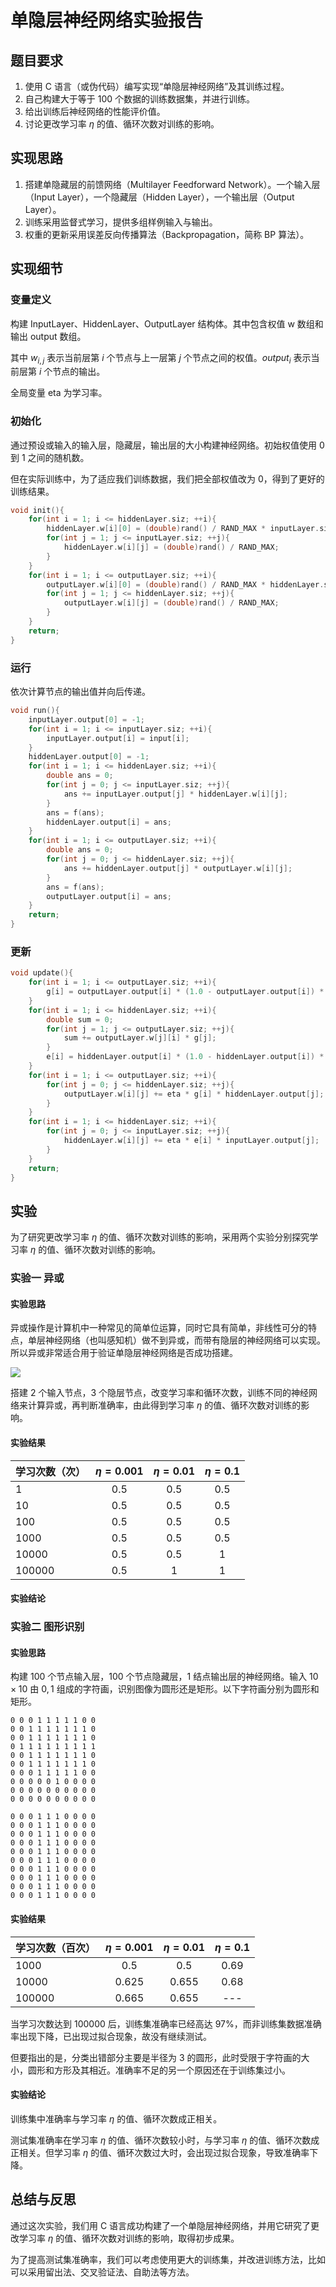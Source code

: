 # 单隐层神经网络实验报告

## 题目要求

1. 使用 C 语言（或伪代码）编写实现“单隐层神经网络”及其训练过程。
2. 自己构建大于等于 $100$ 个数据的训练数据集，并进行训练。
3. 给出训练后神经网络的性能评价值。
4. 讨论更改学习率 $\eta$ 的值、循环次数对训练的影响。

## 实现思路

1. 搭建单隐藏层的前馈网络（Multilayer Feedforward Network）。一个输入层（Input Layer），一个隐藏层（Hidden Layer），一个输出层（Output Layer）。
2. 训练采用监督式学习，提供多组样例输入与输出。
3. 权重的更新采用误差反向传播算法（Backpropagation，简称 BP 算法）。

## 实现细节

### 变量定义

构建 InputLayer、HiddenLayer、OutputLayer 结构体。其中包含权值 w 数组和输出 output 数组。

其中 $w_{i,j}$ 表示当前层第 $i$ 个节点与上一层第 $j$ 个节点之间的权值。$output_i$ 表示当前层第 $i$ 个节点的输出。

全局变量 eta 为学习率。

### 初始化

通过预设或输入的输入层，隐藏层，输出层的大小构建神经网络。初始权值使用 $0$ 到 $1$ 之间的随机数。

但在实际训练中，为了适应我们训练数据，我们把全部权值改为 $0$，得到了更好的训练结果。

```cpp
void init(){
    for(int i = 1; i <= hiddenLayer.siz; ++i){
        hiddenLayer.w[i][0] = (double)rand() / RAND_MAX * inputLayer.siz;
        for(int j = 1; j <= inputLayer.siz; ++j){
            hiddenLayer.w[i][j] = (double)rand() / RAND_MAX;
        }
    }
    for(int i = 1; i <= outputLayer.siz; ++i){
    	outputLayer.w[i][0] = (double)rand() / RAND_MAX * hiddenLayer.siz;
        for(int j = 1; j <= hiddenLayer.siz; ++j){
            outputLayer.w[i][j] = (double)rand() / RAND_MAX;
        }
    }
    return;
}
```

### 运行

依次计算节点的输出值并向后传递。

```cpp
void run(){
    inputLayer.output[0] = -1;
    for(int i = 1; i <= inputLayer.siz; ++i){
        inputLayer.output[i] = input[i];
    }
    hiddenLayer.output[0] = -1;
    for(int i = 1; i <= hiddenLayer.siz; ++i){
        double ans = 0;
        for(int j = 0; j <= inputLayer.siz; ++j){
            ans += inputLayer.output[j] * hiddenLayer.w[i][j];
        }
        ans = f(ans);
        hiddenLayer.output[i] = ans;
    }
    for(int i = 1; i <= outputLayer.siz; ++i){
        double ans = 0;
        for(int j = 0; j <= hiddenLayer.siz; ++j){
            ans += hiddenLayer.output[j] * outputLayer.w[i][j];
        }
        ans = f(ans);
        outputLayer.output[i] = ans;
    }
    return;
}
```

### 更新

```cpp
void update(){
    for(int i = 1; i <= outputLayer.siz; ++i){
        g[i] = outputLayer.output[i] * (1.0 - outputLayer.output[i]) * (output[i] - outputLayer.output[i]);
    }
    for(int i = 1; i <= hiddenLayer.siz; ++i){
        double sum = 0;
        for(int j = 1; j <= outputLayer.siz; ++j){
            sum += outputLayer.w[j][i] * g[j];
        }
        e[i] = hiddenLayer.output[i] * (1.0 - hiddenLayer.output[i]) * sum;
    }
    for(int i = 1; i <= outputLayer.siz; ++i){
        for(int j = 0; j <= hiddenLayer.siz; ++j){
            outputLayer.w[i][j] += eta * g[i] * hiddenLayer.output[j];
        }
    }
    for(int i = 1; i <= hiddenLayer.siz; ++i){
        for(int j = 0; j <= inputLayer.siz; ++j){
            hiddenLayer.w[i][j] += eta * e[i] * inputLayer.output[j];
        }
    }
    return;
}
```

## 实验

为了研究更改学习率 $\eta$ 的值、循环次数对训练的影响，采用两个实验分别探究学习率 $\eta$ 的值、循环次数对训练的影响。

### 实验一 异或

#### 实验思路

异或操作是计算机中一种常见的简单位运算，同时它具有简单，非线性可分的特点，单层神经网络（也叫感知机）做不到异或，而带有隐层的神经网络可以实现。所以异或非常适合用于验证单隐层神经网络是否成功搭建。

![](xor.png)

搭建 $2$ 个输入节点，$3$ 个隐层节点，改变学习率和循环次数，训练不同的神经网络来计算异或，再判断准确率，由此得到学习率 $\eta$ 的值、循环次数对训练的影响。


#### 实验结果

|学习次数（次）|$\eta = 0.001$|$\eta = 0.01$|$\eta = 0.1$|
|--|:--:|:--:|:--:|
|1|0.5|0.5|0.5|
|10|0.5|0.5|0.5|
|100|0.5|0.5|0.5|
|1000|0.5|0.5|0.5|
|10000|0.5|0.5|1|
|100000|0.5|1|1|

#### 实验结论



### 实验二 图形识别

#### 实验思路

构建 $100$ 个节点输入层，$100$ 个节点隐藏层，$1$ 结点输出层的神经网络。输入 $10 \times 10$ 由 $0,1$ 组成的字符画，识别图像为圆形还是矩形。以下字符画分别为圆形和矩形。

    0 0 0 1 1 1 1 1 0 0 
    0 0 1 1 1 1 1 1 1 0 
    0 0 1 1 1 1 1 1 1 0 
    0 1 1 1 1 1 1 1 1 1 
    0 0 1 1 1 1 1 1 1 0 
    0 0 1 1 1 1 1 1 1 0 
    0 0 0 1 1 1 1 1 0 0 
    0 0 0 0 0 1 0 0 0 0 
    0 0 0 0 0 0 0 0 0 0 
    0 0 0 0 0 0 0 0 0 0 

    0 0 0 1 1 1 0 0 0 0 
    0 0 0 1 1 1 0 0 0 0 
    0 0 0 1 1 1 0 0 0 0 
    0 0 0 1 1 1 0 0 0 0 
    0 0 0 1 1 1 0 0 0 0 
    0 0 0 1 1 1 0 0 0 0 
    0 0 0 1 1 1 0 0 0 0 
    0 0 0 1 1 1 0 0 0 0 
    0 0 0 1 1 1 0 0 0 0 
    0 0 0 1 1 1 0 0 0 0


#### 实验结果

|学习次数（百次）|$\eta = 0.001$|$\eta = 0.01$|$\eta = 0.1$|
|--|:--:|:--:|:--:|
|1000|0.5|0.5|0.69|
|10000|0.625|0.655|0.68|
|100000|0.665|0.655|---|

当学习次数达到 $100000$ 后，训练集准确率已经高达 $97\%$，而非训练集数据准确率出现下降，已出现过拟合现象，故没有继续测试。

但要指出的是，分类出错部分主要是半径为 $3$ 的圆形，此时受限于字符画的大小，圆形和方形及其相近。准确率不足的另一个原因还在于训练集过小。

#### 实验结论

训练集中准确率与学习率 $\eta$ 的值、循环次数成正相关。

测试集准确率在学习率 $\eta$ 的值、循环次数较小时，与学习率 $\eta$ 的值、循环次数成正相关。但学习率 $\eta$ 的值、循环次数过大时，会出现过拟合现象，导致准确率下降。

## 总结与反思

通过这次实验，我们用 C 语言成功构建了一个单隐层神经网络，并用它研究了更改学习率 $\eta$ 的值、循环次数对训练的影响，取得初步成果。

为了提高测试集准确率，我们可以考虑使用更大的训练集，并改进训练方法，比如可以采用留出法、交叉验证法、自助法等方法。